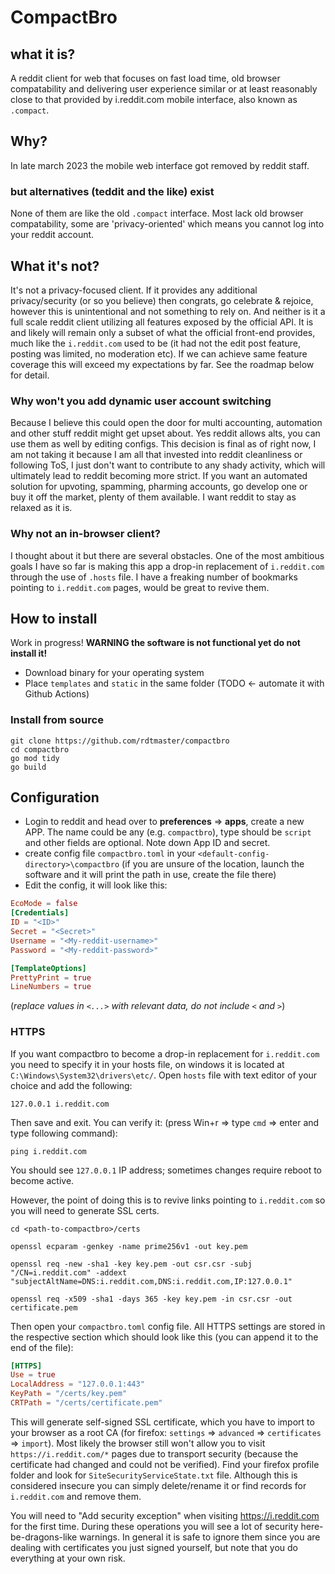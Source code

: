 # CompactBro
## what it is?
A reddit client for web that focuses on fast load time, old browser compatability and delivering user experience similar or at least reasonably close to that provided by i.reddit.com mobile interface, also known as `.compact`.

## Why?
In late march 2023 the mobile web interface got removed by reddit staff.

### but alternatives (teddit and the like) exist
None of them are like the old ``.compact`` interface. Most lack old browser compatability, some are 'privacy-oriented' which means you cannot log into your reddit account.

## What it's not?
It's not a privacy-focused client. If it provides any additional privacy/security (or so you believe) then congrats, go celebrate & rejoice, however this is unintentional and not something to rely on. And neither is it a full scale reddit client utilizing all features exposed by the official API. It is and likely will remain only a subset of what the official front-end provides, much like the `i.reddit.com` used to be (it had not the edit post feature, posting was limited, no moderation etc). If we can achieve same feature coverage this will exceed my expectations by far. See the roadmap below for detail.

### Why won't you add dynamic user account switching
Because I believe this could open the door for multi accounting, automation and other stuff reddit might get upset about. Yes reddit allows alts, you can use them as well by editing configs. This decision is final as of right now, I am not taking it because I am all that invested into reddit cleanliness or following ToS, I just don't want to contribute to any shady activity, which will ultimately lead to reddit becoming more strict. If you want an automated solution for upvoting, spamming, pharming accounts, go develop one or buy it off the market, plenty of them available. I want reddit to stay as relaxed as it is.

### Why not an in-browser client?
I thought about it but there are several obstacles. One of the most ambitious goals I have so far is making this app a drop-in replacement of `i.reddit.com` through the use of `.hosts` file. I have a freaking number of bookmarks pointing to `i.reddit.com` pages, would be great to revive them.

## How to install
Work in progress!
**WARNING the software is not functional yet do not install it!**

- Download binary for your operating system
- Place `templates` and `static` in the same folder (TODO <- automate it with Github Actions)

### Install from source
```shell
git clone https://github.com/rdtmaster/compactbro
cd compactbro
go mod tidy
go build
```

## Configuration
- Login to reddit and head over to **preferences** => **apps**, create a new APP. The name could be any (e.g. `compactbro`), type should be `script` and other fields are optional. Note down App ID and secret.
- create config file `compactbro.toml` in your `<default-config-directory>\compactbro` (if you are unsure of the location, launch the software and it will print the path in use, create the file there)
- Edit the config, it will look like this:

```toml
EcoMode = false
[Credentials]
ID = "<ID>"
Secret = "<Secret>"
Username = "<My-reddit-username>"
Password = "<My-reddit-password>"

[TemplateOptions]
PrettyPrint = true
LineNumbers = true
```

(*replace values in `<...>` with relevant data, do not include `<` and `>`*)

### HTTPS
If you want compactbro to become a drop-in replacement for `i.reddit.com` you need to specify it in your hosts file, on windows it is located at `C:\Windows\System32\drivers\etc/`. Open `hosts` file with text editor of your choice and add the following:
```
127.0.0.1 i.reddit.com
```
Then save and exit. You can verify it: (press Win+r => type `cmd` => enter and type following command):
```
ping i.reddit.com
```
You should see `127.0.0.1` IP address; sometimes changes require reboot to become active.

However, the point of doing this is to revive links pointing to `i.reddit.com` so you will need to generate SSL certs.
```shell
cd <path-to-compactbro>/certs

openssl ecparam -genkey -name prime256v1 -out key.pem

openssl req -new -sha1 -key key.pem -out csr.csr -subj "/CN=i.reddit.com" -addext "subjectAltName=DNS:i.reddit.com,DNS:i.reddit.com,IP:127.0.0.1"

openssl req -x509 -sha1 -days 365 -key key.pem -in csr.csr -out certificate.pem
```
Then open your `compactbro.toml` config file. All HTTPS settings are stored in the respective section which should look like this (you can append it to the end of the file):
```toml
[HTTPS]
Use = true
LocalAddress = "127.0.0.1:443"
KeyPath = "/certs/key.pem"
CRTPath = "/certs/certificate.pem"
```

This will generate self-signed SSL certificate, which you have to import to your browser as a root CA (for firefox: `settings` => `advanced` => `certificates` => `import`). Most likely the browser still won't allow you to visit `https://i.reddit.com/*` pages due to transport security (because the certificate had changed and could not be verified). Find your firefox profile folder and look for `SiteSecurityServiceState.txt` file. Although this is considered insecure you can simply delete/rename it or find records for `i.reddit.com` and remove them.

You will need to "Add security exception" when visiting https://i.reddit.com for the first time. During these operations you will see a lot of security here-be-dragons-like warnings. In general it is safe to ignore them since you are dealing with certificates you just signed yourself, but note that you do everything at your own risk.